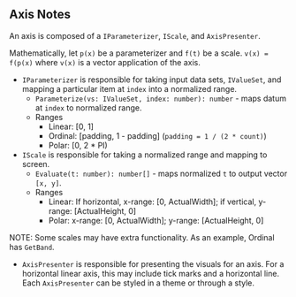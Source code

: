 ## Axis Notes

An axis is composed of a `IParameterizer`, `IScale`, and `AxisPresenter`.

Mathematically, let `p(x)` be a parameterizer and `f(t)` be a scale. `v(x) = f(p(x)` where `v(x)` is a vector application of the axis.

* `IParameterizer` is responsible for taking input data sets, `IValueSet`, and mapping a particular item at `index` into a normalized range.
    * `Parameterize(vs: IValueSet, index: number): number` - maps datum at `index` to normalized range.
    * Ranges
        * Linear: [0, 1]
        * Ordinal: \[padding, 1 - padding] (`padding = 1 / (2 * count)`)
        * Polar: [0, 2 * PI)
* `IScale` is responsible for taking a normalized range and mapping to screen.
    * `Evaluate(t: number): number[]` - maps normalized `t` to output vector `[x, y]`.
    * Ranges
        * Linear: If horizontal, x-range: [0, ActualWidth]; if vertical, y-range: [ActualHeight, 0]
        * Polar: x-range: [0, ActualWidth]; y-range: [ActualHeight, 0]

NOTE: Some scales may have extra functionality.  As an example, Ordinal has `GetBand`.

* `AxisPresenter` is responsible for presenting the visuals for an axis.  For a horizontal linear axis, this may include tick marks and a horizontal line.  Each `AxisPresenter` can be styled in a theme or through a style.
